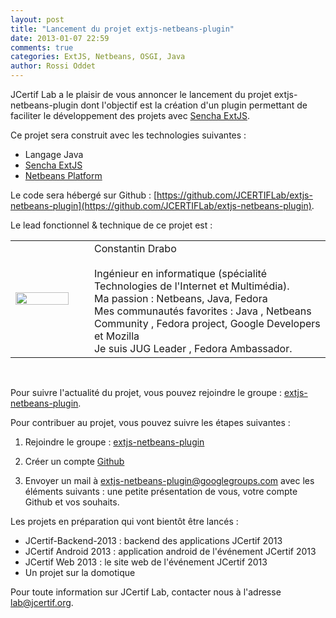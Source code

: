 ```yaml
---
layout: post
title: "Lancement du projet extjs-netbeans-plugin"
date: 2013-01-07 22:59
comments: true
categories: ExtJS, Netbeans, OSGI, Java
author: Rossi Oddet
---
```

JCertif Lab a le plaisir de vous annoncer le lancement du projet extjs-netbeans-plugin dont l'objectif est la création d'un plugin permettant de faciliter le développement des projets avec [Sencha ExtJS](http://www.sencha.com/products/extjs).

Ce projet sera construit avec les technologies suivantes :

*	Langage Java
*	[Sencha ExtJS](http://www.sencha.com/products/extjs)
*	[Netbeans Platform](http://netbeans.org/features/platform/)

Le code sera hébergé sur Github : [https://github.com/JCERTIFLab/extjs-netbeans-plugin](https://github.com/JCERTIFLab/extjs-netbeans-plugin).

Le lead fonctionnel & technique de ce projet est : 

<table>
	<tr>
		<td width="20%"><img src="{{ root_url }}/images/constantin_drabo.jpg" width="100%"/></td>
		<td width="5%"></td>
		<td width="75%">Constantin Drabo<br/><br/>Ingénieur en informatique (spécialité Technologies de l'Internet et Multimédia).<br/>
Ma passion : Netbeans, Java, Fedora<br/>
Mes communautés favorites : Java , Netbeans Community , Fedora project, Google Developers et Mozilla<br/>
Je suis JUG Leader , Fedora Ambassador.</td>
	</tr>
</table>
<br/>

Pour suivre l'actualité du projet, vous pouvez rejoindre le groupe : [extjs-netbeans-plugin](https://groups.google.com/forum/?fromgroups#!forum/extjs-netbeans-plugin).

Pour contribuer au projet, vous pouvez suivre les étapes suivantes :

1. Rejoindre le groupe : [extjs-netbeans-plugin](https://groups.google.com/forum/?fromgroups#!forum/extjs-netbeans-plugin)

2. Créer un compte [Github](https://github.com/)

3. Envoyer un mail à extjs-netbeans-plugin@googlegroups.com avec les éléments suivants : une petite présentation de vous, votre compte Github et vos souhaits.

Les projets en préparation qui vont bientôt être lancés :

*	JCertif-Backend-2013 : backend des applications JCertif 2013
*	JCertif Android 2013 : application android de l'événement JCertif 2013
*	JCertif Web 2013 : le site web de l'événement JCertif 2013
*	Un projet sur la domotique

Pour toute information sur JCertif Lab, contacter nous à l'adresse lab@jcertif.org.




